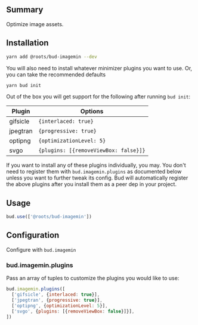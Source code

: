 ## Summary

Optimize image assets.

## Installation

```sh
yarn add @roots/bud-imagemin --dev
```

You will also need to install whatever minimizer plugins you want to use. Or, you can take the recommended defaults

```sh
yarn bud init
```

Out of the box you will get support for the following after running `bud init`:

| Plugin   | Options                               |
| -------- | ------------------------------------- |
| gifsicle | `{interlaced: true}`                  |
| jpegtran | `{progressive: true}`                 |
| optipng  | `{optimizationLevel: 5}`              |
| svgo     | `{plugins: [{removeViewBox: false}]}` |

If you want to install any of these plugins individually, you may. You don't need to register them with `bud.imagemin.plugins` as documented below unless you want to further tweak its config. Bud will automatically register the above plugins after you install them as a peer dep in your project.

## Usage

```js
bud.use(['@roots/bud-imagemin'])
```

## Configuration

Configure with `bud.imagemin`

### bud.imagemin.plugins

Pass an array of tuples to customize the plugins you would like to use:

```js
bud.imagemin.plugins([
  ['gifsicle', {interlaced: true}],
  ['jpegtran', {progressive: true}],
  ['optipng', {optimizationLevel: 5}],
  ['svgo', {plugins: [{removeViewBox: false}]}],
])
```
